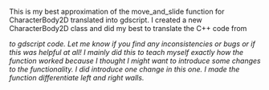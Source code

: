 This is my best approximation of the move_and_slide function for CharacterBody2D translated into gdscript. I created a new CharacterBody2D class and did my best to translate the C++ code from <address here> to gdscript code. Let me know if you find any inconsistencies or bugs or if this was helpful at all!
I mainly did this to teach myself exactly how the function worked because I thought I might want to introduce some changes to the functionality. I did introduce one change in this one. I made the function differentiate left and right walls.

